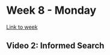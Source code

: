 # Week 8 - Monday

[Link to week](https://csus.instructure.com/courses/80081/pages/monday-of-week-8?module_item_id=3577458)

## Video 2: Informed Search


